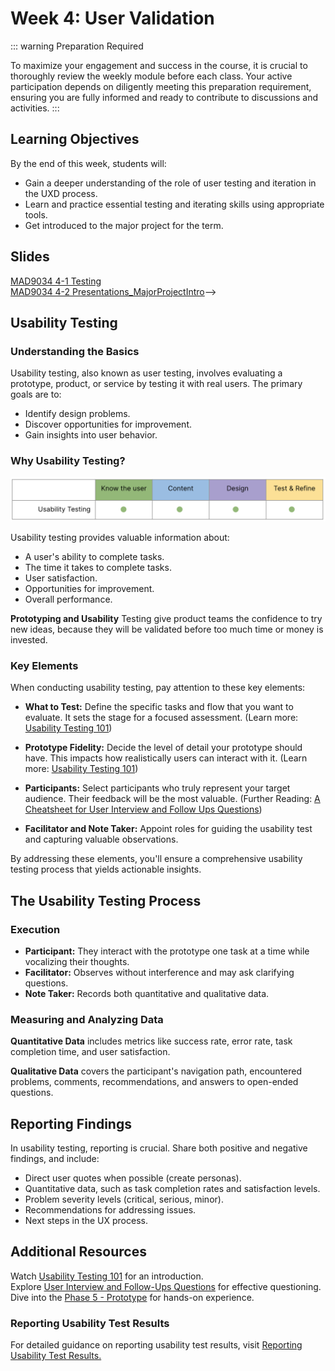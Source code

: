 # Week 4: User Validation 

::: warning Preparation Required

To maximize your engagement and success in the course, it is crucial to thoroughly review the weekly module before each class. Your active participation depends on diligently meeting this preparation requirement, ensuring you are fully informed and ready to contribute to discussions and activities.
:::

## Learning Objectives

By the end of this week, students will:

- Gain a deeper understanding of the role of user testing and iteration in the UXD process.
- Learn and practice essential testing and iterating skills using appropriate tools.
- Get introduced to the major project for the term.

## Slides

[MAD9034 4-1 Testing](/f2024/Concept-Testing.pdf)<br>
[MAD9034 4-2 Presentations_MajorProjectIntro](/f2024/MajorProject.pdf)-->

## Usability Testing

### Understanding the Basics

Usability testing, also known as user testing, involves evaluating a prototype, product, or service by testing it with real users. The primary goals are to:

- Identify design problems.
- Discover opportunities for improvement.
- Gain insights into user behavior.

<YouTube
  title="Usability Testing 101"
  url="https://www.youtube.com/embed/n8MnoJyl3W4?si=IvjdnQ46q26izrYj"
/>

### Why Usability Testing?

![Context of use: Usability Testing](./usabilityTesting.png)

Usability testing provides valuable information about:

- A user's ability to complete tasks.
- The time it takes to complete tasks.
- User satisfaction.
- Opportunities for improvement.
- Overall performance.

**Prototyping and Usability** Testing give product teams the confidence to try new ideas, because they will be validated before too much time or money is invested.

### Key Elements

When conducting usability testing, pay attention to these key elements:

- **What to Test:** Define the specific tasks and flow that you want to evaluate. It sets the stage for a focused assessment.
  (Learn more: [Usability Testing 101](https://www.nngroup.com/articles/usability-testing-101/))

- **Prototype Fidelity:** Decide the level of detail your prototype should have. This impacts how realistically users can interact with it.
  (Learn more: [Usability Testing 101](https://www.nngroup.com/articles/usability-testing-101/))

- **Participants:** Select participants who truly represent your target audience. Their feedback will be the most valuable.
  (Further Reading: [A Cheatsheet for User Interview and Follow Ups Questions](https://stephaniewalter.design/blog/a-cheatsheet-for-user-interview-and-follow-ups-questions/))

- **Facilitator and Note Taker:** Appoint roles for guiding the usability test and capturing valuable observations.

By addressing these elements, you'll ensure a comprehensive usability testing process that yields actionable insights.

## The Usability Testing Process

### Execution

- **Participant:** They interact with the prototype one task at a time while vocalizing their thoughts.
- **Facilitator:** Observes without interference and may ask clarifying questions.
- **Note Taker:** Records both quantitative and qualitative data.

### Measuring and Analyzing Data

**Quantitative Data** includes metrics like success rate, error rate, task completion time, and user satisfaction.

**Qualitative Data** covers the participant's navigation path, encountered problems, comments, recommendations, and answers to open-ended questions.

## Reporting Findings

In usability testing, reporting is crucial. Share both positive and negative findings, and include:

- Direct user quotes when possible (create personas).
- Quantitative data, such as task completion rates and satisfaction levels.
- Problem severity levels (critical, serious, minor).
- Recommendations for addressing issues.
- Next steps in the UX process.

## Additional Resources

Watch [Usability Testing 101](https://www.nngroup.com/articles/usability-testing-101/) for an introduction.<br>
Explore [User Interview and Follow-Ups Questions](https://stephaniewalter.design/blog/a-cheatsheet-for-user-interview-and-follow-ups-questions/) for effective questioning.<br>
Dive into the [Phase 5 - Prototype](https://designsprintkit.withgoogle.com/methodology/phase5-prototype) for hands-on experience.

<YouTube
  title="Sprint: Friday"
  url="https://www.youtube.com/embed/jQmBuKN10VY?si=PSTq4BSHPpRf-J7c"
/>

### Reporting Usability Test Results

For detailed guidance on reporting usability test results, visit [Reporting Usability Test Results.](https://www.usability.gov/how-to-and-tools/methods/reporting-usability-test-results.html)
